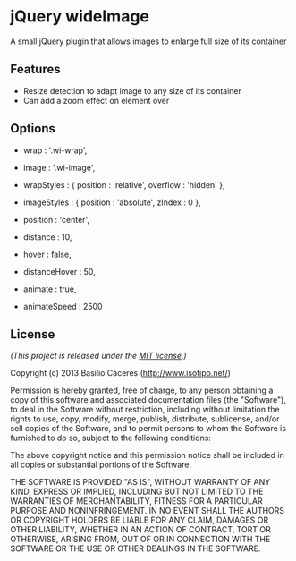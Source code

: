 # jQuery wideImage

A small jQuery plugin that allows images to enlarge full size of its container

## Features

* Resize detection to adapt image to any size of its container 
* Can add a zoom effect on element over

## Options

* wrap : '.wi-wrap',
* image : '.wi-image',
	
* wrapStyles : { position : 'relative', overflow : 'hidden' },
* imageStyles : { position : 'absolute', zIndex : 0 },

* position : 'center',
* distance : 10,
* hover : false,
* distanceHover : 50,
* animate : true,
* animateSpeed : 2500


## License

*(This project is released under the [MIT license](https://raw.github.com/paulkinzett/toolbar/master/LICENSE.txt).)*

Copyright (c) 2013 Basilio Cáceres (http://www.isotipo.net/)

Permission is hereby granted, free of charge, to any person obtaining a copy of this software and associated documentation files (the "Software"), to deal in the Software without restriction, including without limitation the rights to use, copy, modify, merge, publish, distribute, sublicense, and/or sell copies of the Software, and to permit persons to whom the Software is furnished to do so, subject to the following conditions:

The above copyright notice and this permission notice shall be included in all copies or substantial portions of the Software.

THE SOFTWARE IS PROVIDED "AS IS", WITHOUT WARRANTY OF ANY KIND, EXPRESS OR IMPLIED, INCLUDING BUT NOT LIMITED TO THE WARRANTIES OF MERCHANTABILITY, FITNESS FOR A PARTICULAR PURPOSE AND NONINFRINGEMENT. IN NO EVENT SHALL THE AUTHORS OR COPYRIGHT HOLDERS BE LIABLE FOR ANY CLAIM, DAMAGES OR OTHER LIABILITY, WHETHER IN AN ACTION OF CONTRACT, TORT OR OTHERWISE, ARISING FROM, OUT OF OR IN CONNECTION WITH THE SOFTWARE OR THE USE OR OTHER DEALINGS IN THE SOFTWARE.
